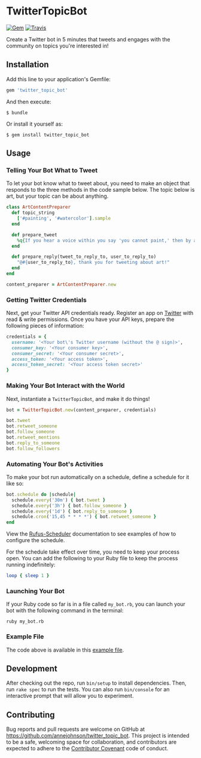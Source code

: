 # TwitterTopicBot

[![Gem](https://img.shields.io/gem/v/twitter_topic_bot.svg?style=flat-square)](https://rubygems.org/gems/twitter_topic_bot)
[![Travis](https://img.shields.io/travis/annejohnson/twitter_topic_bot.svg?style=flat-square)](https://travis-ci.org/annejohnson/twitter_topic_bot)

Create a Twitter bot in 5 minutes that tweets and engages with the community on topics you're interested in!

## Installation

Add this line to your application's Gemfile:

```ruby
gem 'twitter_topic_bot'
```

And then execute:

    $ bundle

Or install it yourself as:

    $ gem install twitter_topic_bot

## Usage

### Telling Your Bot What to Tweet

To let your bot know what to tweet about, you need to make an object that responds to the three methods in the code sample below. The topic below is art, but your topic can be about anything.

```ruby
class ArtContentPreparer
  def topic_string
    ['#painting', '#watercolor'].sample
  end

  def prepare_tweet
    %q{If you hear a voice within you say 'you cannot paint,' then by all means paint, and that voice will be silenced. -Vincent Van Gogh}
  end

  def prepare_reply(tweet_to_reply_to, user_to_reply_to)
    "@#{user_to_reply_to}, thank you for tweeting about art!"
  end
end

content_preparer = ArtContentPreparer.new
```

### Getting Twitter Credentials

Next, get your Twitter API credentials ready. Register an app on [Twitter](https://apps.twitter.com/) with read & write permissions. Once you have your API keys, prepare the following pieces of information:

```ruby
credentials = {
  username: '<Your bot\'s Twitter username (without the @ sign)>',
  consumer_key: '<Your consumer key>',
  consumer_secret: '<Your consumer secret>',
  access_token: '<Your access token>',
  access_token_secret: '<Your access token secret>'
}
```

### Making Your Bot Interact with the World

Next, instantiate a `TwitterTopicBot`, and make it do things!

```ruby
bot = TwitterTopicBot.new(content_preparer, credentials)

bot.tweet
bot.retweet_someone
bot.follow_someone
bot.retweet_mentions
bot.reply_to_someone
bot.follow_followers
```

### Automating Your Bot's Activities

To make your bot run automatically on a schedule, define a schedule for it like so:

```ruby
bot.schedule do |schedule|
  schedule.every('30m') { bot.tweet }
  schedule.every('3h') { bot.follow_someone }
  schedule.every('1d') { bot.reply_to_someone }
  schedule.cron('15,45 * * * *') { bot.retweet_someone }
end
```

View the [Rufus-Scheduler](https://github.com/jmettraux/rufus-scheduler) documentation to see examples of how to configure the schedule.

For the schedule take effect over time, you need to keep your process open. You can add the following to your Ruby file to keep the process running indefinitely:

```ruby
loop { sleep 1 }
```

### Launching Your Bot

If your Ruby code so far is in a file called `my_bot.rb`, you can launch your bot with the following command in the terminal:

```
ruby my_bot.rb
```

### Example File

The code above is available in this [example file](https://github.com/annejohnson/twitter_topic_bot/blob/master/examples/art_topic_bot.rb).

## Development

After checking out the repo, run `bin/setup` to install dependencies. Then, run `rake spec` to run the tests. You can also run `bin/console` for an interactive prompt that will allow you to experiment.

## Contributing

Bug reports and pull requests are welcome on GitHub at https://github.com/annejohnson/twitter_topic_bot. This project is intended to be a safe, welcoming space for collaboration, and contributors are expected to adhere to the [Contributor Covenant](http://contributor-covenant.org) code of conduct.

